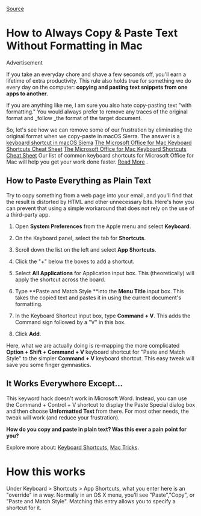 
[Source](https://www.makeuseof.com/tag/copy-paste-text-without-formatting-mac/ "Permalink to How to Always Copy & Paste Text Without Formatting in Mac")

# How to Always Copy & Paste Text Without Formatting in Mac

Advertisement

If you take an everyday chore and shave a few seconds off, you'll earn a lifetime of extra productivity. This rule also holds true for something we do every day on the computer: **copying and pasting text snippets from one apps to another.**

If you are anything like me, I am sure you also hate copy-pasting text "with formatting." You would always prefer to remove any traces of the original format and _follow _the format of the target document.

So, let's see how we can remove some of our frustration by eliminating the original format when we copy-paste in macOS Sierra. The answer is a [keyboard shortcut in macOS Sierra][1] [The Microsoft Office for Mac Keyboard Shortcuts Cheat Sheet][1] [The Microsoft Office for Mac Keyboard Shortcuts Cheat Sheet][1] Our list of common keyboard shortcuts for Microsoft Office for Mac will help you get your work done faster. [Read More][1] .

## How to Paste Everything as Plain Text

Try to copy something from a web page into your email, and you'll find that the result is distorted by HTML and other unnecessary bits. Here's how you can prevent that using a simple workaround that does not rely on the use of a third-party app.

1. Open **System Preferences** from the Apple menu and select **Keyboard**.
2. On the Keyboard panel, select the tab for **Shortcuts**.
3. Scroll down the list on the left and select **App Shortcuts**.
4. Click the "+" below the boxes to add a shortcut.
5. Select **All Applications** for Application input box. This (theoretically) will apply the shortcut across the board.
6. Type **Paste and Match Style **into the **Menu Title** input box. This takes the copied text and pastes it in using the current document's formatting.

1. In the Keyboard Shortcut input box, type **Command + V**. This adds the Command sign followed by a "V" in this box.
2. Click **Add**.

Here, what we are actually doing is re-mapping the more complicated **Option + Shift + Command + V** keyboard shortcut for "Paste and Match Style" to the simpler **Command + V** keyboard shortcut. This easy tweak will save you some finger gymnastics.

## It Works Everywhere Except…

This keyword hack doesn't work in Microsoft Word. Instead, you can use the Command + Control + V shortcut to display the Paste Special dialog box and then choose **Unformatted Text** from there. For most other needs, the tweak will work (and reduce your frustration).

**How do you copy and paste in plain text? Was this ever a pain point for you?**

Explore more about: [Keyboard Shortcuts][2], [Mac Tricks][3].

[1]: https://www.makeuseof.com/tag/best-keyboard-shortcuts-microsoft-office-mac/
[2]: https://www.makeuseof.com/tags/hotkey/ "Keyboard Shortcuts Tag"
[3]: https://www.makeuseof.com/tags/mac-tricks/ "Mac Tricks Tag"

# How this works

Under Keyboard > Shortcuts > App Shortcuts, what you enter here is an "override" in a way. Normally in an OS X menu, you'll see "Paste","Copy", or "Paste and Match Style". Matching this entry allows you to specify a shortcut for it.
